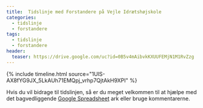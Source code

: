 ```yaml
---
title:  Tidslinje med Forstandere på Vejle Idrætshøjskole
categories:
  - tidslinje
  - forstandere
tags:
  - tidslinje
  - forstandere
header:
  teaser: https://drive.google.com/uc?id=0B5v4mAibvkKXUUFEMjN1M1RvZzg
---
```


{% include timeline.html source="1UlS-AX8fYG9JX_5LkAUh71EMQpj_vrhp7QjtAkH9XPI" %}

Hvis du vil bidrage til tidslinjen, så er du meget velkommen til at hjælpe med det bagvedliggende [Google Spreadsheet](https://docs.google.com/spreadsheets/d/1UlS-AX8fYG9JX_5LkAUh71EMQpj_vrhp7QjtAkH9XPI/edit?usp=sharing) ark eller bruge kommentarerne.

